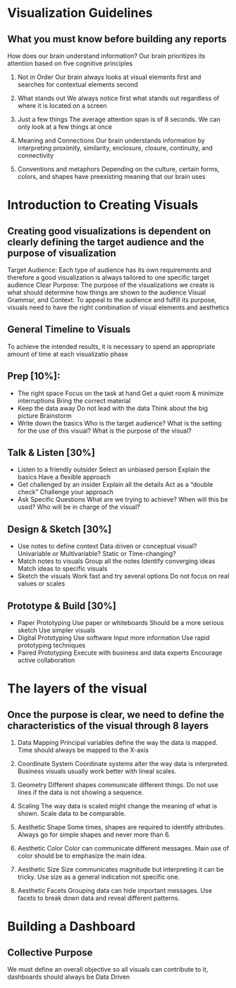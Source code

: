 # Visualization Guidelines
## What you must know before building any reports 
How does our brain understand information? Our brain prioritizes its attention based on five cognitive principles
 
 01. Not in Order 
 Our brain always looks at visual elements first and searches for contextual elements second
 
 02. What stands out
 We always notice first what stands out regardless of where it is located on a screen
 
 03. Just a few things
 The average attention span is of 8 seconds. We can only look at a few things at once
 
 04. Meaning and Connections
 Our brain understands information by interpreting proximity, similarity, enclosure, closure, continuity, and connectivity
 
 05. Conventions and metaphors
 Depending on the culture, certain forms, colors, and shapes have preexisting meaning that our brain uses
 
# Introduction to Creating Visuals
## Creating good visualizations is dependent on clearly defining the target audience and the purpose of visualization

Target Audience: Each type of audience has its own requirements and therefore a good visualization is always tailored to one specific target audience
Clear Purpose: The purpose of the visualizations we create is what should determine how things are shown to the audience
Visual Grammar, and Context: To appeal to the audience and fulfill its purpose, visuals need to have the right combination of visual elements and aesthetics

## General Timeline to Visuals
To achieve the intended results, it is necessary to spend an appropriate amount of time at each visualizatio phase

## Prep [10%]: 
- The right space
Focus on the task at hand
Get a quiet room & minimize interruptions
Bring the correct material
- Keep the data away
Do not lead with the data
Think about the big picture
Brainstorm
- Write down the basics
Who is the target audience?
What is the setting for the use of this visual?
What is the purpose of the visual?

## Talk & Listen [30%]
- Listen to a friendly outsider
Select an unbiased person
Explain the basics
Have a flexible approach
- Get challenged by an insider
Explain all the details
Act as a “double check”
Challenge your approach
- Ask Specific Questions
What are we trying to achieve?
When will this be used?
Who will be in charge of the visual?

## Design & Sketch [30%]
- Use notes to define context
Data driven or conceptual visual?
Univariable or Multivariable?
Static or Time-changing?
- Match notes to visuals
Group all the notes
Identify converging ideas
Match ideas to specific visuals
- Sketch the visuals
Work fast and try several options
Do not focus on real values or scales

## Prototype & Build [30%]
- Paper Prototyping
Use paper or whiteboards
Should be a more serious sketch
Use simpler visuals
- Digital Prototyping
Use software
Input more information
Use rapid prototyping techniques
- Paired Prototyping
Execute with business and data experts
Encourage active collaboration

# The layers of the visual
## Once the purpose is clear, we need to define the characteristics of the visual through 8 layers

01. Data Mapping
Principal variables define the way the data is mapped. Time should always be mapped to the X-axis

02. Coordinate System
Coordinate systems alter the way data is interpreted. Business visuals usually work better with lineal scales.

03. Geometry
Different shapes communicate different things. Do not use lines if the data is not showing a sequence.

04. Scaling
The way data is scaled might change the meaning of what is shown. Scale data to be comparable.

05. Aesthetic Shape
Some times, shapes are required to identify attributes. Always go for simple shapes and never more than 6.

06. Aesthetic Color
Color can communicate different messages. Main use of color should be to emphasize the main idea.

06. Aesthetic Size
Size communicates magnitude but interpreting it can be tricky. Use size as a general indication not specific one.

06. Aesthetic Facets
Grouping data can hide important messages. Use facets to break down data and reveal different patterns.

# Building a Dashboard
## Collective Purpose 
We must define an overall objective so all visuals can contribute to it, dashboards should always be Data Driven

